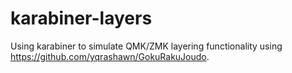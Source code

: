 # karabiner-layers

Using karabiner to simulate QMK/ZMK layering functionality using https://github.com/yqrashawn/GokuRakuJoudo.
